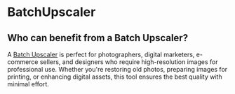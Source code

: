 # BatchUpscaler

## Who can benefit from a Batch Upscaler?
A [Batch Upscaler](https://www.imagemagichub.com/) is perfect for photographers, digital marketers, e-commerce sellers, and designers who require high-resolution images for professional use. Whether you're restoring old photos, preparing images for printing, or enhancing digital assets, this tool ensures the best quality with minimal effort.
